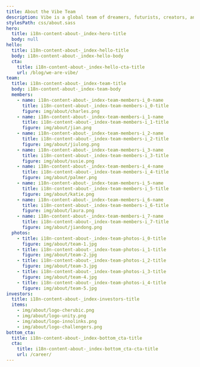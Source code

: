 ```yaml
---
title: About the Vibe Team
description: Vibe is a global team of dreamers, futurists, creators, and builders, all united by a shared commitment to connect people to one another.
stylesPath: css/about.sass
hero:
  title: i18n-content-about-_index-hero-title
  body: null
hello:
  title: i18n-content-about-_index-hello-title
  body: i18n-content-about-_index-hello-body
  cta:
    title: i18n-content-about-_index-hello-cta-title
    url: /blog/we-are-vibe/
team:
  title: i18n-content-about-_index-team-title
  body: i18n-content-about-_index-team-body
  members:
    - name: i18n-content-about-_index-team-members-i_0-name
      title: i18n-content-about-_index-team-members-i_0-title
      figure: img/about/charles.png
    - name: i18n-content-about-_index-team-members-i_1-name
      title: i18n-content-about-_index-team-members-i_1-title
      figure: img/about/jian.png
    - name: i18n-content-about-_index-team-members-i_2-name
      title: i18n-content-about-_index-team-members-i_2-title
      figure: img/about/jiulong.png
    - name: i18n-content-about-_index-team-members-i_3-name
      title: i18n-content-about-_index-team-members-i_3-title
      figure: img/about/susie.png
    - name: i18n-content-about-_index-team-members-i_4-name
      title: i18n-content-about-_index-team-members-i_4-title
      figure: img/about/palmer.png
    - name: i18n-content-about-_index-team-members-i_5-name
      title: i18n-content-about-_index-team-members-i_5-title
      figure: img/about/katie.png
    - name: i18n-content-about-_index-team-members-i_6-name
      title: i18n-content-about-_index-team-members-i_6-title
      figure: img/about/laura.png
    - name: i18n-content-about-_index-team-members-i_7-name
      title: i18n-content-about-_index-team-members-i_7-title
      figure: img/about/jiandong.png
  photos:
    - title: i18n-content-about-_index-team-photos-i_0-title
      figure: img/about/team-1.jpg
    - title: i18n-content-about-_index-team-photos-i_1-title
      figure: img/about/team-2.jpg
    - title: i18n-content-about-_index-team-photos-i_2-title
      figure: img/about/team-3.jpg
    - title: i18n-content-about-_index-team-photos-i_3-title
      figure: img/about/team-4.jpg
    - title: i18n-content-about-_index-team-photos-i_4-title
      figure: img/about/team-5.jpg
investors:
  title: i18n-content-about-_index-investors-title
  items:
    - img/about/logo-cherubic.png
    - img/about/logo-unity.png
    - img/about/logo-innolinks.png
    - img/about/logo-challengers.png
bottom_cta:
  title: i18n-content-about-_index-bottom_cta-title
  cta:
    title: i18n-content-about-_index-bottom_cta-cta-title
    url: /career/
---
```

